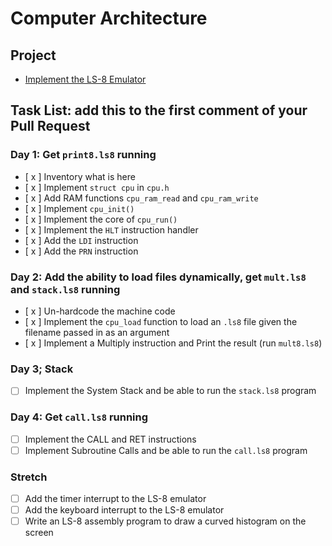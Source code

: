 # Computer Architecture

## Project

-   [Implement the LS-8 Emulator](ls8/)

## Task List: add this to the first comment of your Pull Request

### Day 1: Get `print8.ls8` running

-   [ x ] Inventory what is here
-   [ x ] Implement `struct cpu` in `cpu.h`
-   [ x ] Add RAM functions `cpu_ram_read` and `cpu_ram_write`
-   [ x ] Implement `cpu_init()`
-   [ x ] Implement the core of `cpu_run()`
-   [ x ] Implement the `HLT` instruction handler
-   [ x ] Add the `LDI` instruction
-   [ x ] Add the `PRN` instruction

### Day 2: Add the ability to load files dynamically, get `mult.ls8` and `stack.ls8` running

-   [ x ] Un-hardcode the machine code
-   [ x ] Implement the `cpu_load` function to load an `.ls8` file given the
    filename passed in as an argument
-   [ x ] Implement a Multiply instruction and Print the result (run `mult8.ls8`)

### Day 3; Stack

-   [ ] Implement the System Stack and be able to run the `stack.ls8` program

### Day 4: Get `call.ls8` running

-   [ ] Implement the CALL and RET instructions
-   [ ] Implement Subroutine Calls and be able to run the `call.ls8` program

### Stretch

-   [ ] Add the timer interrupt to the LS-8 emulator
-   [ ] Add the keyboard interrupt to the LS-8 emulator
-   [ ] Write an LS-8 assembly program to draw a curved histogram on the screen
